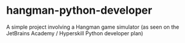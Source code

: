 # hangman-python-developer
A simple project involving a Hangman game simulator (as seen on the JetBrains Academy / Hyperskill Python developer plan)
